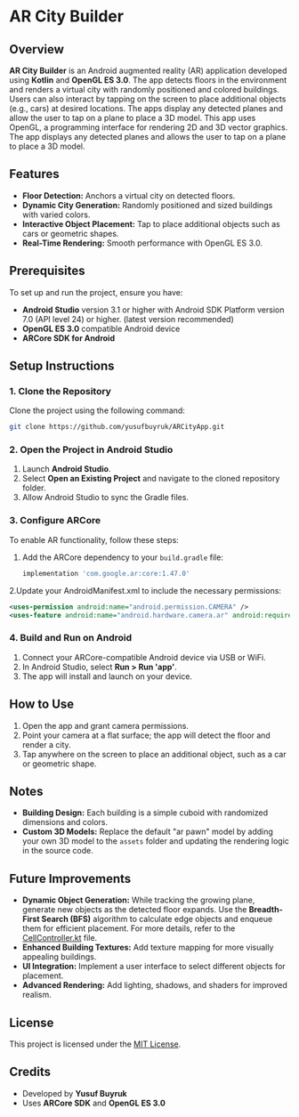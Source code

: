 # AR City Builder  

## Overview  
**AR City Builder** is an Android augmented reality (AR) application developed using **Kotlin** and **OpenGL ES 3.0**.  The app detects floors in the environment and renders a virtual city with randomly positioned and colored buildings. Users can also interact by tapping on the screen to place additional objects (e.g., cars) at desired locations. The apps display any detected planes and allow the user to tap on a plane to place a 3D model. This app uses OpenGL, a programming interface for rendering 2D and 3D vector graphics. The app displays any detected planes and allows the user to tap on a plane to place a 3D model.

## Features  
- **Floor Detection:** Anchors a virtual city on detected floors.  
- **Dynamic City Generation:** Randomly positioned and sized buildings with varied colors.  
- **Interactive Object Placement:** Tap to place additional objects such as cars or geometric shapes.  
- **Real-Time Rendering:** Smooth performance with OpenGL ES 3.0.  

## Prerequisites  
To set up and run the project, ensure you have:  
- **Android Studio** version 3.1 or higher with Android SDK Platform version 7.0 (API level 24) or higher. (latest version recommended)  
- **OpenGL ES 3.0** compatible Android device  
- **ARCore SDK for Android**  

## Setup Instructions  

### 1. Clone the Repository  
Clone the project using the following command:  
```bash  
git clone https://github.com/yusufbuyruk/ARCityApp.git
```

### 2. Open the Project in Android Studio  
1. Launch **Android Studio**.  
2. Select **Open an Existing Project** and navigate to the cloned repository folder.  
3. Allow Android Studio to sync the Gradle files.

### 3. Configure ARCore  
To enable AR functionality, follow these steps:  

1. Add the ARCore dependency to your `build.gradle` file:  
   ```gradle  
   implementation 'com.google.ar:core:1.47.0'
   ```
2.Update your AndroidManifest.xml to include the necessary permissions:
   ```xml
   <uses-permission android:name="android.permission.CAMERA" />  
   <uses-feature android:name="android.hardware.camera.ar" android:required="true" />
   ```

### 4. Build and Run on Android  
1. Connect your ARCore-compatible Android device via USB or WiFi.  
2. In Android Studio, select **Run > Run 'app'**.  
3. The app will install and launch on your device.

## How to Use  
1. Open the app and grant camera permissions.  
2. Point your camera at a flat surface; the app will detect the floor and render a city.  
3. Tap anywhere on the screen to place an additional object, such as a car or geometric shape.

## Notes  
- **Building Design:** Each building is a simple cuboid with randomized dimensions and colors.  
- **Custom 3D Models:** Replace the default "ar pawn" model by adding your own 3D model to the `assets` folder and updating the rendering logic in the source code.  

## Future Improvements
- **Dynamic Object Generation:** While tracking the growing plane, generate new objects as the detected floor expands. Use the **Breadth-First Search (BFS)** algorithm to calculate edge objects and enqueue them for efficient placement. For more details, refer to the [CellController.kt](app/src/main/java/com/google/ar/core/examples/kotlin/helloar/CellController.kt) file.
- **Enhanced Building Textures:** Add texture mapping for more visually appealing buildings.  
- **UI Integration:** Implement a user interface to select different objects for placement.  
- **Advanced Rendering:** Add lighting, shadows, and shaders for improved realism.  

## License  
This project is licensed under the [MIT License](LICENSE).  

## Credits  
- Developed by **Yusuf Buyruk**  
- Uses **ARCore SDK** and **OpenGL ES 3.0**
